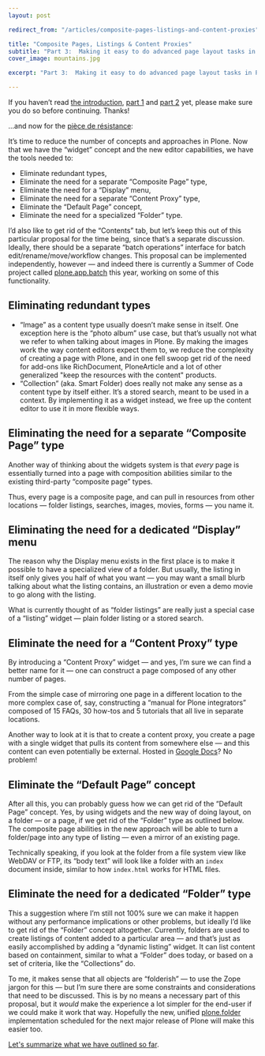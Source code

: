 ```yaml
---
layout: post

redirect_from: "/articles/composite-pages-listings-and-content-proxies"

title: "Composite Pages, Listings & Content Proxies"
subtitle: "Part 3:  Making it easy to do advanced page layout tasks in Plone"
cover_image: mountains.jpg

excerpt: "Part 3:  Making it easy to do advanced page layout tasks in Plone"

---
```


If you haven’t read [the introduction], [part 1] and [part 2] yet, please make sure you do so before continuing. Thanks!

…and now for the [pièce de résistance]:

It’s time to reduce the number of concepts and approaches in Plone. Now that we have the “widget” concept and the new editor capabilities, we have the tools needed to:

*   Eliminate redundant types,
*   Eliminate the need for a separate “Composite Page” type,
*   Eliminate the need for a “Display” menu,
*   Eliminate the need for a separate “Content Proxy” type,
*   Eliminate the “Default Page” concept,
*   Eliminate the need for a specialized “Folder” type.

I’d also like to get rid of the “Contents” tab, but let’s keep this out of this particular proposal for the time being, since that’s a separate discussion. Ideally, there should be a separate “batch operations” interface for batch edit/rename/move/workflow changes. This proposal can be implemented independently, however — and indeed there is currently a Summer of Code project called [plone.app.batch] this year, working on some of this functionality.

## Eliminating redundant types

*   “Image” as a content type usually doesn’t make sense in itself. One exception here is the “photo album” use case, but that’s usually not what we refer to when talking about images in Plone. By making the images work the way content editors expect them to, we reduce the complexity of creating a page with Plone, and in one fell swoop get rid of the need for add-ons like RichDocument, PloneArticle and a lot of other generalized "keep the resources with the content" products.
*   “Collection” (aka. Smart Folder) does really not make any sense as a content type by itself either. It’s a stored search, meant to be used in a context. By implementing it as a widget instead, we free up the content editor to use it in more flexible ways.

## Eliminating the need for a separate “Composite Page” type

Another way of thinking about the widgets system is that *every* page is essentially turned into a page with composition abilities similar to the existing third-party “composite page” types.

Thus, every page is a composite page, and can pull in resources from other locations — folder listings, searches, images, movies, forms — you name it.

## Eliminating the need for a dedicated “Display” menu

The reason why the Display menu exists in the first place is to make it possible to have a specialized view of a folder. But usually, the listing in itself only gives you half of what you want — you may want a small blurb talking about what the listing contains, an illustration or even a demo movie to go along with the listing.

What is currently thought of as “folder listings” are really just a special case of a “listing” widget — plain folder listing or a stored search.

## Eliminate the need for a “Content Proxy” type

By introducing a “Content Proxy” widget — and yes, I’m sure we can find a better name for it — one can construct a page composed of any other number of pages.

From the simple case of mirroring one page in a different location to the more complex case of, say, constructing a “manual for Plone integrators” composed of 15 FAQs, 30 how-tos and 5 tutorials that all live in separate locations.

Another way to look at it is that to create a content proxy, you create a page with a single widget that pulls its content from somewhere else — and this content can even potentially be external. Hosted in [Google Docs]? No problem!

## Eliminate the “Default Page” concept

After all this, you can probably guess how we can get rid of the “Default Page” concept. Yes, by using widgets and the new way of doing layout, on a folder — or a page, if we get rid of the “Folder” type as outlined below. The composite page abilities in the new approach will be able to turn a folder/page into any type of listing — even a mirror of an existing page.

Technically speaking, if you look at the folder from a file system view like WebDAV or FTP, its “body text” will look like a folder with an `index` document inside, similar to how `index.html` works for HTML files.

## Eliminate the need for a dedicated “Folder” type

This a suggestion where I’m still not 100% sure we can make it happen without any performance implications or other problems, but ideally I’d like to get rid of the “Folder” concept altogether. Currently, folders are used to create listings of content added to a particular area — and that’s just as easily accomplished by adding a “dynamic listing” widget. It can list content based on containment, similar to what a “Folder” does today, or based on a set of criteria, like the “Collections” do.

To me, it makes sense that all objects are “folderish” — to use the Zope jargon for this — but I’m sure there are some constraints and considerations that need to be discussed. This is by no means a necessary part of this proposal, but it *would* make the experience a lot simpler for the end-user if we could make it work that way. Hopefully the new, unified [plone.folder] implementation scheduled for the next major release of Plone will make this easier too.

[Let's summarize what we have outlined so far].

[the introduction]: /simplifying-plone
[part 1]: /plone-editing
[part 2]: /plone-rich-media
[pièce de résistance]: http://en.wikipedia.org/wiki/Pièce_de_résistance
[plone.app.batch]: http://plone.org/products/plone-app-batch/
[Google Docs]: http://docs.google.com
[plone.folder]: http://plone.org/products/plone/roadmap/191
[Let's summarize what we have outlined so far]: /simplifying-plone-conclusion
